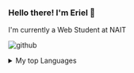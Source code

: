 ### Hello there! I'm Eriel  👋

<!--
**e-baylon/e-baylon** is a ✨ _special_ ✨ repository because its `README.md` (this file) appears on your GitHub profile.

Here are some ideas to get you started:

- 🔭 I’m currently working on ...
- 🌱 I’m currently learning ...
- 👯 I’m looking to collaborate on ...
- 🤔 I’m looking for help with ...
- 💬 Ask me about ...
- 📫 How to reach me: ...
- 😄 Pronouns: ...
- ⚡ Fun fact: ...
-->

I'm currently a Web Student at NAIT

![github](https://img.shields.io/badge/GitHub-000000?style=for-the-badge&logo=GitHub&logoColor=white)
<details>
<summary>My top Languages</summary> `:computer:`

| Rank | Languages |
|-----:|-----------|
|     1| Javascript|
|     2| PHP    |

</details>


